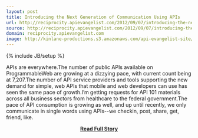 ```yaml
---
layout: post
title: Introducing the Next Generation of Communication Using APIs
url: http://reciprocity.apievangelist.com/2012/09/07/introducing-the-next-generation-of-communication-using-apis/
source: http://reciprocity.apievangelist.com/2012/09/07/introducing-the-next-generation-of-communication-using-apis/
domain: reciprocity.apievangelist.com
image: http://kinlane-productions.s3.amazonaws.com/api-evangelist-site/blog/singly-tiggzi-cloudmine-webshell-ifttt.png
---
```

{% include JB/setup %}<p>APIs are everywhere.The number of public APIs available on ProgrammableWeb are growing at a dizzying pace, with current count being at 7,207.The number of API service providers and tools supporting the new demand for simple, web APIs that mobile and web developers can use has seen the same pace of growth.I’m getting requests for API 101 materials across all business sectors from healthcare to the federal government.The pace of API consumption is growing as well, and up until recently, we only communicate in single words using APIs--we checkin, post, share, get, friend, like.</p>
<center><p><a href="http://reciprocity.apievangelist.com/2012/09/07/introducing-the-next-generation-of-communication-using-apis/" style='padding:25px; font-sze:18px; font-weight: bold;'>Read Full Story</a></p></center>
